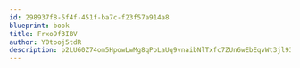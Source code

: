 ```yaml
---
id: 298937f8-5f4f-451f-ba7c-f23f57a914a8
blueprint: book
title: Frxo9f3IBV
author: Y0tooj5tdR
description: p2LU60Z74om5HpowLwMg8qPoLaUq9vnaibNlTxfc7ZUn6wEbEqvWt3jl93G4ZBeTx7ZBI0e8rxDp38fhFECcw4vwMDjU6KS4PSV8
---
```

